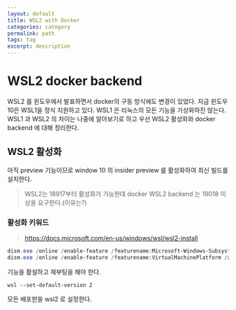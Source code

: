 ```yaml
---
layout: default
title: WSL2 with Docker
categories: category
permalink: path
tags: tag
excerpt: description
---
```


# WSL2 docker backend

WSL2 를 윈도우에서 발표하면서 docker의 구동 방식에도 변경이 있었다. 지금 윈도우 10은 WSL1을 정식 지원하고 있다.
WSL1 은 리눅스의 모든 기능을 가상화하진 않는다. WSL1 과 WSL2 의 차이는 나중에 알아보기로 하고 우선 WSL2 활성화와 docker backend 에 대해 정리한다.

## WSL2 활성화
아직 preview 기능이므로 window 10 의 insider preview 를 활성화하여 최신 빌드를 설치한다.
> WSL2는 18917부터 활성화가 가능한데 docker WSL2 backend 는 19018 이상을 요구한다.(이유는?)

### 활성화 키워드
> https://docs.microsoft.com/en-us/windows/wsl/wsl2-install

```PowerShell
dism.exe /online /enable-feature /featurename:Microsoft-Windows-Subsystem-Linux /all /norestart
dism.exe /online /enable-feature /featurename:VirtualMachinePlatform /all /norestart
```
기능을 활설하고 재부팅을 해야 한다.

```
wsl --set-default-version 2
```
모든 배포판을 wsl2 로 설정한다.

